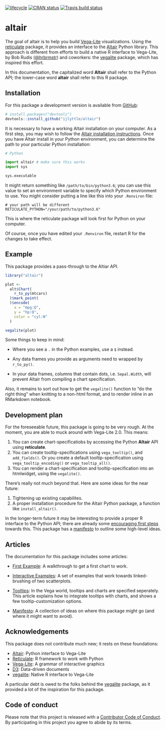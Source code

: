
<!-- README.md is generated from README.Rmd. Please edit that file -->

[![lifecycle](https://img.shields.io/badge/lifecycle-experimental-orange.svg)](https://www.tidyverse.org/lifecycle/#experimental)
[![CRAN
status](https://www.r-pkg.org/badges/version/altair)](https://cran.r-project.org/package=altair)
[![Travis build
status](https://travis-ci.org/ijlyttle/altair.svg?branch=master)](https://travis-ci.org/ijlyttle/altair)

# altair

The goal of altair is to help you build
[Vega-Lite](https://vega.github.io/vega-lite) visualizations. Using the
[reticulate](https://rstudio.github.io/reticulate) package, it provides
an interface to the [Altair](https://altair-viz.github.io) Python
library. This approach is different from efforts to build a native R
interface to Vega-Lite, by Bob Rudis
([@hrbrmstr](https://github.com/hrbrmstr)) and coworkers: the
[vegalite](https://github.com/hrbrmstr/vegalite) package, which has
inspired this effort.

In this documentation, the capitalized word **Altair** shall refer to
the Python API; the lower-case word **altair** shall refer to this R
package.

## Installation

For this package a development version is available from
[GitHub](https://github.com/):

``` r
# install.packages("devtools")
devtools::install_github("ijlyttle/altair")
```

It is necessary to have a working Altair installation on your computer.
As a first step, you may wish to follow the [Altair installation
instructions](https://altair-viz.github.io/getting_started/installation.html).
Once you have Altair install in your Python environment, you can
determine the path to your particular Python installation:

``` python
# Python

import altair # make sure this works
import sys

sys.executable
```

It might return something like `/path/to/bin/python3.6`; you can use
this value to set an environment variable to specify which Python
environment to use. You might consider putting a line like this into
your `.Renviron` file:

    # your path will be different
    RETICULATE_PYTHON="/your/path/to/python3.6" 

This is where the reticulate package will look first for Python on your
computer.

Of course, once you have edited your `.Renviron` file, restart R for the
changes to take effect.

## Example

This package provides a pass-through to the Altiar API.

``` r
library("altair")

plot <- 
  alt$Chart(
    r_to_py(mtcars)
  )$mark_point(
  )$encode(
    x = "mpg:Q",
    y = "hp:Q",
    color = "cyl:N"
  )

vegalite(plot)
```

Some things to keep in mind:

  - Where you see a `.` in the Python examples, use a `$` instead.

  - Any data frames you provide as arguments need to wrapped by
    `r_to_py()`.

  - In your data frames, columns that contain dots, i.e. `Sepal.Width`,
    will prevent Altair from compiling a chart specification.

Also, it remains to sort out how to get the `vegalite()` function to “do
the right thing” when knitting to a non-html format, and to render
inline in an RMarkdown notebook.

## Development plan

For the foreseeable future, this package is going to be very rough. At
the moment, you are able to muck around with Vega-Lite 2.0. This means:

1.  You can create chart-specificatiobs by accessing the Python
    **Altair** API using **reticulate**.
2.  You can create tooltip-specifications using `vega_tooltip()`, and
    `add_fields()`. Or you create a default tooltip-specification using
    `vega_tooltip_encoding()` or `vega_tooltip_all()`.
3.  You can render a chart-specification and tooltip-specification into
    an htmlwidget, using the `vegalite()`.

There’s really not much beyond that. Here are some ideas for the near
future:

1.  Tightening up existing capabilites.
2.  A proper installation procedure for the Altair Python package, a
    function like `install_altair()`.

In the longer-term future it may be interesting to provide a proper R
interface to the Python API; there are already some [encouraging first
steps](https://github.com/ijlyttle/altair/issues/15) towards this. This
package has a
[manifesto](https://ijlyttle.github.io/altair/articles/manifesto.html)
to outline some high-level ideas.

## Articles

The documentation for this package includes some articles:

  - [First
    Example](https://ijlyttle.github.io/altair/articles/first-example.html):
    A walkthrough to get a first chart to work.

  - [Interactive
    Examples](https://ijlyttle.github.io/altair/articles/interactive.html):
    A set of examples that work towards linked-brushing of two
    scatterplots.

  - [Tooltips](https://ijlyttle.github.io/altair/articles/tooltip.html):
    In the Vega world, tooltips and charts are specified seperately.
    This article explains how to integrate tooltips with charts, and
    shows a few tooltip-customization
    options.

  - [Manifesto](https://ijlyttle.github.io/altair/articles/manifesto.html):
    A collection of ideas on where this package might go (and where it
    might want to avoid).

## Acknowledgements

This package does not contribute much new; it rests on these
foundations:

  - [Altair](https://altair-viz.github.io): Python interface to
    Vega-Lite
  - [Reticulate](https://rstudio.github.io/reticulate): R framework to
    work with Python
  - [Vega-Lite](https://vega.github.io/vega-lite): A grammar of
    interactive graphics
  - [D3](https://d3js.org): Data-driven documents
  - [vegalite](https://github.com/hrbrmstr/vegalite): Native R interface
    to Vega-Lite

A particular debt is owed to the folks behind the
[vegalite](https://github.com/hrbrmstr/vegalite) package, as it provided
a lot of the inspiration for this package.

## Code of conduct

Please note that this project is released with a [Contributor Code of
Conduct](CODE_OF_CONDUCT.md). By participating in this project you agree
to abide by its terms.
